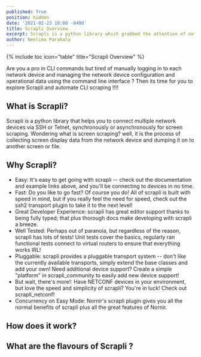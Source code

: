 ```yaml
---
published: True
position: hidden
date: '2021-02-23 10:00 -0400'
title: Scrapli Overview
excerpt: Scrapli is a python library which grabbed the attention of network engineers. Learn more about it and take a look how you could manage Cisco devices with it.
author: Neelima Parakala
---
```

{% include toc icon="table" title="Scrapli Overview" %}

Are you a pro in CLI commands but tired of manually logging in to each network device and managing the network device configuration and operational data using the command line interface ? Then its time for you to explore Scrapli and automate CLI scraping !!!!

## What is Scrapli?

Scrapli is a python library that helps you to connect multiple network devices via SSH or Telnet, synchronously or asynchronously for screen scraping. Wondering what is screen scraping? well, it is the process of collecting screen display data from the network device and dumping it on to another screen or file. 

## Why Scrapli?

- Easy: It's easy to get going with scrapli -- check out the documentation and example links above, and you'll be connecting to devices in no time.
- Fast: Do you like to go fast? Of course you do! All of scrapli is built with speed in mind, but if you really feel the need for speed, check out the ssh2 transport plugin to take it to the next level!
- Great Developer Experience: scrapli has great editor support thanks to being fully typed; that plus thorough docs make developing with scrapli a breeze.
- Well Tested: Perhaps out of paranoia, but regardless of the reason, scrapli has lots of tests! Unit tests cover the basics, regularly ran functional tests connect to virtual routers to ensure that everything works IRL!
- Pluggable: scrapli provides a pluggable transport system -- don't like the currently available transports, simply extend the base classes and add your own! Need additional device support? Create a simple "platform" in scrapli_community to easily add new device support!
- But wait, there's more!: Have NETCONF devices in your environment, but love the speed and simplicity of scrapli? You're in luck! Check out scrapli_netconf!
- Concurrency on Easy Mode: Nornir's scrapli plugin gives you all the normal benefits of scrapli plus all the great features of Nornir.
    

## How does it work?


## What are the flavours of Scrapli ?
